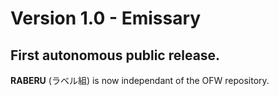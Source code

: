 # Version 1.0 - Emissary

## First autonomous public release.

**RABERU** (ラベル組) is now independant of the OFW repository.
